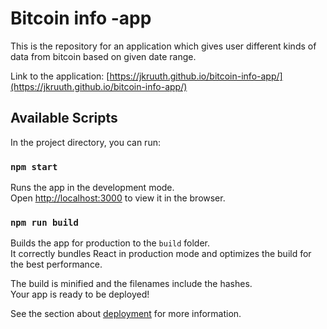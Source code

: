 # Bitcoin info -app


This is the repository for an application which gives user different kinds of data from bitcoin based on given date range.

Link to the application: [https://jkruuth.github.io/bitcoin-info-app/](https://jkruuth.github.io/bitcoin-info-app/)

## Available Scripts

In the project directory, you can run:

### `npm start`

Runs the app in the development mode.\
Open [http://localhost:3000](http://localhost:3000) to view it in the browser.

### `npm run build`

Builds the app for production to the `build` folder.\
It correctly bundles React in production mode and optimizes the build for the best performance.

The build is minified and the filenames include the hashes.\
Your app is ready to be deployed!

See the section about [deployment](https://facebook.github.io/create-react-app/docs/deployment) for more information.

